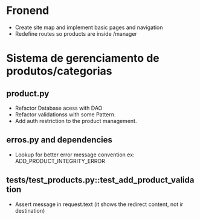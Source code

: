 
# Fronend

* Create site map and implement basic pages and navigation
* Redefine routes so products are inside /manager

# Sistema de gerenciamento de produtos/categorias

## product.py

* Refactor Database acess with DAO
* Refactor validationss with some Pattern.
* Add auth restriction to the product management.

## erros.py and dependencies

* Lookup for better error message convention ex:  ADD_PRODUCT_INTEGRITY_ERROR

## tests/test_products.py::test_add_product_validation

* Assert message in request.text (it shows the redirect content, not ir destination)
